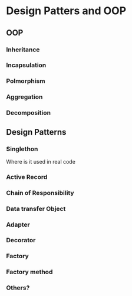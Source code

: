 # Design Patters and OOP

## OOP
### Inheritance 
### Incapsulation
### Polmorphism

### Aggregation
### Decomposition

## Design Patterns
### Singlethon
Where is it used in real code

### Active Record
### Chain of Responsibility
### Data transfer Object
### Adapter
### Decorator
### Factory
### Factory method
### Others?

